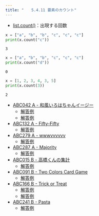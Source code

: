 ```yaml
---
title: "　　5.4.11 要素のカウント"
---
```


* [list.count()](https://docs.python.org/ja/3/library/stdtypes.html#common-sequence-operations)：出現する回数

```python:サンプルコード：sample_366.py
x = ["a", "b", "b", "c", "c", "c"]
print(x.count("c"))
```

```text:実行結果
3
```

```python:サンプルコード：sample_367.py
x = ["a", "b", "b", "c", "c", "c"]
print(x.count("d"))
```

```text:実行結果
0
```

```python:サンプルコード：sample_368.py
x = [1, 2, 3, 4, 3, 5]
print(x.count(3))
```

```text:実行結果
2
```

- [ABC042 A - 和風いろはちゃんイージー](https://atcoder.jp/contests/abc042/tasks/abc042_a)
    - [解答例](https://atcoder.jp/contests/abc042/submissions/14658690)
    - [解答例](https://atcoder.jp/contests/abc042/submissions/14658710)
- [ABC132 A - Fifty-Fifty](https://atcoder.jp/contests/abc132/tasks/abc132_a)
    - [解答例](https://atcoder.jp/contests/abc132/submissions/17769934)
- [ABC279 A - wwwvvvvvv](https://atcoder.jp/contests/abc279/tasks/abc279_a)
    - [解答例](https://atcoder.jp/contests/abc279/submissions/36932610)
- [ABC287 A - Majority](https://atcoder.jp/contests/abc287/tasks/abc287_a)
    - [解答例](https://atcoder.jp/contests/abc287/submissions/38433256)
- [ABC015 B - 高橋くんの集計](https://atcoder.jp/contests/abc015/tasks/abc015_2)
    - [解答例](https://atcoder.jp/contests/abc015/submissions/15303479)
- [ABC091 B - Two Colors Card Game](https://atcoder.jp/contests/abc091/tasks/abc091_b)
    - [解答例](https://atcoder.jp/contests/abc091/submissions/17771316)
- [ABC166 B - Trick or Treat](https://atcoder.jp/contests/abc166/tasks/abc166_b)
    - [解答例](https://atcoder.jp/contests/abc166/submissions/17771359)
    - [解答例](https://atcoder.jp/contests/abc166/submissions/17771390)
- [ABC241 B - Pasta](https://atcoder.jp/contests/abc241/tasks/abc241_b)
    - [解答例](https://atcoder.jp/contests/abc241/submissions/29729381)